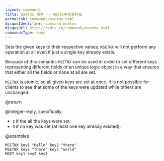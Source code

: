 ```yaml
---
layout: commands
title: msetnx 命令 -- Redis中文资料站
permalink: commands/msetnx.html
disqusIdentifier: command_msetnx
disqusUrl: http://redis.cn/commands/msetnx.html
commandsType: keys
---
```


Sets the given keys to their respective values.
`MSETNX` will not perform any operation at all even if just a single key already
exists.

Because of this semantic `MSETNX` can be used in order to set different keys
representing different fields of an unique logic object in a way that ensures
that either all the fields or none at all are set.

`MSETNX` is atomic, so all given keys are set at once.
It is not possible for clients to see that some of the keys were updated while
others are unchanged.

@return

@integer-reply, specifically:

* `1` if the all the keys were set.
* `0` if no key was set (at least one key already existed).

@examples

```cli
MSETNX key1 "Hello" key2 "there"
MSETNX key2 "there" key3 "world"
MGET key1 key2 key3
```
